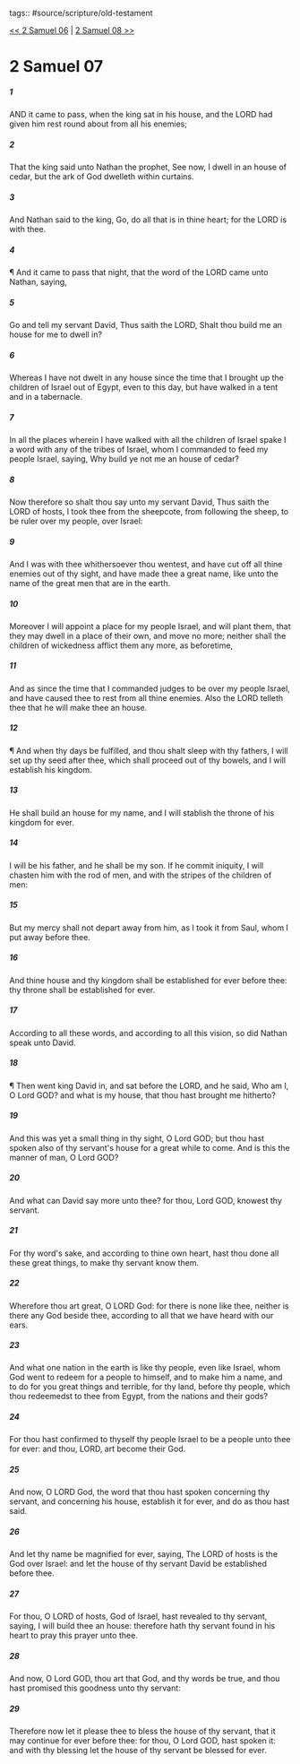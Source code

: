 tags:: #source/scripture/old-testament

[<< 2 Samuel 06](old-testament/10_2_Samuel/2_Samuel_06.md) | [2 Samuel 08 >>](old-testament/10_2_Samuel/2_Samuel_08.md)

# 2 Samuel 07

##### 1

AND it came to pass, when the king sat in his house, and the LORD had given him rest round about from all his enemies;

##### 2

That the king said unto Nathan the prophet, See now, I dwell in an house of cedar, but the ark of God dwelleth within curtains.

##### 3

And Nathan said to the king, Go, do all that is in thine heart; for the LORD is with thee.

##### 4

¶ And it came to pass that night, that the word of the LORD came unto Nathan, saying,

##### 5

Go and tell my servant David, Thus saith the LORD, Shalt thou build me an house for me to dwell in?

##### 6

Whereas I have not dwelt in any house since the time that I brought up the children of Israel out of Egypt, even to this day, but have walked in a tent and in a tabernacle.

##### 7

In all the places wherein I have walked with all the children of Israel spake I a word with any of the tribes of Israel, whom I commanded to feed my people Israel, saying, Why build ye not me an house of cedar?

##### 8

Now therefore so shalt thou say unto my servant David, Thus saith the LORD of hosts, I took thee from the sheepcote, from following the sheep, to be ruler over my people, over Israel:

##### 9

And I was with thee whithersoever thou wentest, and have cut off all thine enemies out of thy sight, and have made thee a great name, like unto the name of the great men that are in the earth.

##### 10

Moreover I will appoint a place for my people Israel, and will plant them, that they may dwell in a place of their own, and move no more; neither shall the children of wickedness afflict them any more, as beforetime,

##### 11

And as since the time that I commanded judges to be over my people Israel, and have caused thee to rest from all thine enemies. Also the LORD telleth thee that he will make thee an house.

##### 12

¶ And when thy days be fulfilled, and thou shalt sleep with thy fathers, I will set up thy seed after thee, which shall proceed out of thy bowels, and I will establish his kingdom.

##### 13

He shall build an house for my name, and I will stablish the throne of his kingdom for ever.

##### 14

I will be his father, and he shall be my son. If he commit iniquity, I will chasten him with the rod of men, and with the stripes of the children of men:

##### 15

But my mercy shall not depart away from him, as I took it from Saul, whom I put away before thee.

##### 16

And thine house and thy kingdom shall be established for ever before thee: thy throne shall be established for ever.

##### 17

According to all these words, and according to all this vision, so did Nathan speak unto David.

##### 18

¶ Then went king David in, and sat before the LORD, and he said, Who am I, O Lord GOD? and what is my house, that thou hast brought me hitherto?

##### 19

And this was yet a small thing in thy sight, O Lord GOD; but thou hast spoken also of thy servant's house for a great while to come. And is this the manner of man, O Lord GOD?

##### 20

And what can David say more unto thee? for thou, Lord GOD, knowest thy servant.

##### 21

For thy word's sake, and according to thine own heart, hast thou done all these great things, to make thy servant know them.

##### 22

Wherefore thou art great, O LORD God: for there is none like thee, neither is there any God beside thee, according to all that we have heard with our ears.

##### 23

And what one nation in the earth is like thy people, even like Israel, whom God went to redeem for a people to himself, and to make him a name, and to do for you great things and terrible, for thy land, before thy people, which thou redeemedst to thee from Egypt, from the nations and their gods?

##### 24

For thou hast confirmed to thyself thy people Israel to be a people unto thee for ever: and thou, LORD, art become their God.

##### 25

And now, O LORD God, the word that thou hast spoken concerning thy servant, and concerning his house, establish it for ever, and do as thou hast said.

##### 26

And let thy name be magnified for ever, saying, The LORD of hosts is the God over Israel: and let the house of thy servant David be established before thee.

##### 27

For thou, O LORD of hosts, God of Israel, hast revealed to thy servant, saying, I will build thee an house: therefore hath thy servant found in his heart to pray this prayer unto thee.

##### 28

And now, O Lord GOD, thou art that God, and thy words be true, and thou hast promised this goodness unto thy servant:

##### 29

Therefore now let it please thee to bless the house of thy servant, that it may continue for ever before thee: for thou, O Lord GOD, hast spoken it: and with thy blessing let the house of thy servant be blessed for ever.
